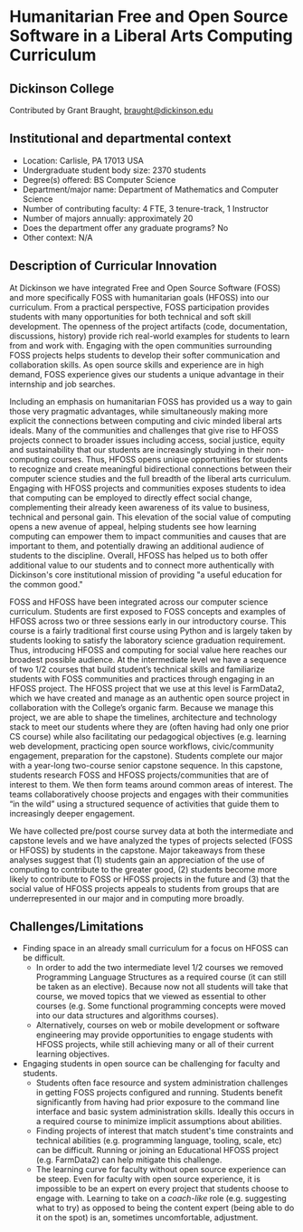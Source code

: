 # Humanitarian Free and Open Source Software in a Liberal Arts Computing Curriculum

## Dickinson College
Contributed by Grant Braught, braught@dickinson.edu

## Institutional and departmental context
- Location: Carlisle, PA 17013  USA
- Undergraduate student body size: 2370 students
- Degree(s) offered: BS Computer Science
- Department/major name: Department of Mathematics and Computer Science
- Number of contributing faculty: 4 FTE, 3 tenure-track, 1 Instructor
- Number of majors annually: approximately 20
- Does the department offer any graduate programs? No
- Other context: N/A

## Description of Curricular Innovation

At Dickinson we have integrated Free and Open Source Software (FOSS) and more specifically FOSS with humanitarian goals (HFOSS) into our curriculum. From a practical perspective, FOSS participation provides students with many opportunities for both technical and soft skill development. The openness of the project artifacts (code, documentation, discussions, history) provide rich real-world examples for students to learn from and work with.  Engaging with the open communities surrounding FOSS projects helps students to develop their softer communication and collaboration skills. As open source skills and experience are in high demand, FOSS experience gives our students a unique advantage in their internship and job searches.

Including an emphasis on humanitarian FOSS has provided us a way to gain those very pragmatic advantages, while simultaneously making more explicit the connections between computing and civic minded liberal arts ideals. Many of the communities and challenges that give rise to HFOSS projects connect to broader issues including access, social justice, equity and sustainability that our students are increasingly studying in their non-computing courses.  Thus, HFOSS opens unique opportunities for students to recognize and create meaningful bidirectional connections between their computer science studies and the full breadth of the liberal arts curriculum.  Engaging with HFOSS projects and communities exposes students to idea that computing can be employed to directly effect social change, complementing their already keen awareness of its value to business, technical and personal gain. This elevation of the social value of computing opens a new avenue of appeal, helping students see how learning computing can empower them to impact communities and causes that are important to them, and potentially drawing an additional audience of students to the discipline. Overall, HFOSS has helped us to both offer additional value to our students and to connect more authentically with Dickinson's core institutional mission of providing "a useful education for the common good."

FOSS and HFOSS have been integrated across our computer science curriculum. Students are first exposed to FOSS concepts and examples of HFOSS across two or three sessions early in our introductory course.  This course is a fairly traditional first course using Python and is largely taken by students looking to satisfy the laboratory science graduation requirement.  Thus, introducing HFOSS and computing for social value here reaches our broadest possible audience.  At the intermediate level we have a sequence of two 1/2 courses that build student’s technical skills and familiarize students with FOSS communities and practices through engaging in an HFOSS project. The HFOSS project that we use at this level is FarmData2, which we have created and manage as an authentic open source project in collaboration with the College’s organic farm.  Because we manage this project, we are able to shape the timelines, architecture and technology stack to meet our students where they are (often having had only one prior CS course) while also facilitating our pedagogical objectives (e.g. learning web development, practicing open source workflows, civic/community engagement, preparation for the capstone). Students complete our major with a year-long two-course senior capstone sequence.  In this capstone, students research FOSS and HFOSS projects/communities that are of interest to them. We then form teams around common areas of interest. The teams collaboratively choose projects and engages with their communities “in the wild” using a structured sequence of activities that guide them to increasingly deeper engagement.

We have collected pre/post course survey data at both the intermediate and capstone levels and we have analyzed the types of projects selected (FOSS or HFOSS) by students in the capstone.  Major takeaways from these analyses suggest that (1) students gain an appreciation of the use of computing to contribute to the greater good, (2) students become more likely to contribute to FOSS or HFOSS projects in the future and (3) that the social value of HFOSS projects appeals to students from groups that are underrepresented in our major and in computing more broadly.

## Challenges/Limitations

- Finding space in an already small curriculum for a focus on HFOSS can be difficult.  
  - In order to add the two intermediate level 1/2 courses we removed Programming Language Structures as a required course (it can still be taken as an elective). Because now not all students will take that course, we moved topics that we viewed as essential to other courses (e.g. Some functional programming concepts were moved into our data structures and algorithms courses).
  - Alternatively, courses on web or mobile development or software engineering may provide opportunities to engage students with HFOSS projects, while still achieving many or all of their current learning objectives.
- Engaging students in open source can be challenging for faculty and students.
  - Students often face resource and system administration challenges in getting FOSS projects configured and running.  Students benefit significantly from having had prior exposure to the command line interface and basic system administration skills. Ideally this occurs in a required course to minimize implicit assumptions about abilities.
  - Finding projects of interest that match student's time constraints and technical abilities (e.g. programming language, tooling, scale, etc) can be difficult.  Running or joining an Educational HFOSS project (e.g. FarmData2) can help mitigate this challenge.
  - The learning curve for faculty without open source experience can be steep. Even for faculty with open source experience, it is impossible to be an expert on every project that students choose to engage with. Learning to take on a _coach-like_ role (e.g. suggesting what to try) as opposed to being the content expert (being able to do it on the spot) is an, sometimes uncomfortable, adjustment.
